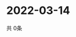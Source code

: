 # 2022-03-14
  共 0条

  <!-- BEGIN -->
  <!-- 最后更新时间Mon Mar 14 2022 02:04:42 GMT+0000 (Coordinated Universal Time) -->
  
  <!-- END -->
  
  